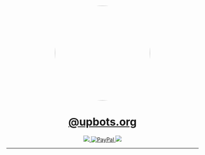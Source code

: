 <div align="center">
    <a target="_blank" href="https://whackdevelopment.com/">
        <img target="_blank" style="border-radius:50%;" width="250" height="250" src="https://avatars.githubusercontent.com/u/129874687"/>
    </a>
</div>
<div align="center">
    <h1><a target="_blank" href="https://paypal.me/WhackDevelopment">@upbots.org</a></h1>
    <a target="_blank" href="https://discord.gg/upbots">
        <img src="https://img.shields.io/discord/1030375135577903136?style=for-the-badge&logo=discord">
    </a>
    <a target="_blank" href="https://paypal.me/WhackDevelopment">
        <img src="https://img.shields.io/badge/Donate-PayPal-blue?style=for-the-badge&logo=paypal" alt="PayPal">
    </a>
    <a target="_blank" href="https://github.com/upbots-org/.github/issues">
        <img src="https://img.shields.io/github/issues/upbots-org/.github.svg?style=for-the-badge&logo=github">
    </a>
    <br>
</div>

---
